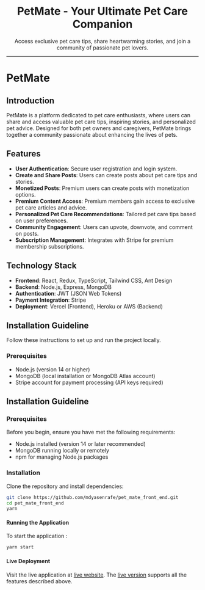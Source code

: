 <div align="center">
  <h1>PetMate - Your Ultimate Pet Care Companion</h1>
  <p>Access exclusive pet care tips, share heartwarming stories, and join a community of passionate pet lovers.</p>
</div>

---

# PetMate

## Introduction

PetMate is a platform dedicated to pet care enthusiasts, where users can share and access valuable pet care tips, inspiring stories, and personalized pet advice. Designed for both pet owners and caregivers, PetMate brings together a community passionate about enhancing the lives of pets.


## Features

- **User Authentication**: Secure user registration and login system.
- **Create and Share Posts**: Users can create posts about pet care tips and stories.
- **Monetized Posts**: Premium users can create posts with monetization options.
- **Premium Content Access**: Premium members gain access to exclusive pet care articles and advice.
- **Personalized Pet Care Recommendations**: Tailored pet care tips based on user preferences.
- **Community Engagement**: Users can upvote, downvote, and comment on posts.
- **Subscription Management**: Integrates with Stripe for premium membership subscriptions.

## Technology Stack

- **Frontend**: React, Redux, TypeScript, Tailwind CSS, Ant Design
- **Backend**: Node.js, Express, MongoDB
- **Authentication**: JWT (JSON Web Tokens)
- **Payment Integration**: Stripe
- **Deployment**: Vercel (Frontend), Heroku or AWS (Backend)

## Installation Guideline

Follow these instructions to set up and run the project locally.

### Prerequisites

- Node.js (version 14 or higher)
- MongoDB (local installation or MongoDB Atlas account)
- Stripe account for payment processing (API keys required)

## Installation Guideline

### Prerequisites

Before you begin, ensure you have met the following requirements:
- Node.js installed (version 14 or later recommended)
- MongoDB running locally or remotely
- npm for managing Node.js packages

### Installation

Clone the repository and install dependencies:

```bash
git clone https://github.com/mdyasenrafe/pet_mate_front_end.git
cd pet_mate_front_end
yarn
```


#### Running the Application

To start the application :

```bash
yarn start
```


#### Live Deployment

Visit the live application at [live website](https://petmateweb.vercel.app/). The [live version](https://petmateweb.vercel.app/) supports all the features described above.